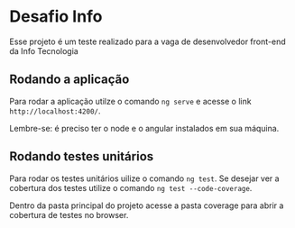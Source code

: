 # Desafio Info

Esse projeto é um teste realizado para a vaga de desenvolvedor front-end da Info Tecnologia

## Rodando a aplicação

Para rodar a aplicação utilze o comando `ng serve` e acesse o link `http://localhost:4200/`.

Lembre-se: é preciso ter o node e o angular instalados em sua máquina.

## Rodando testes unitários

Para rodar os testes unitários uilize o comando `ng test`.
Se desejar ver a cobertura dos testes utilize o comando `ng test --code-coverage`.

Dentro da pasta principal do projeto acesse a pasta coverage para abrir a cobertura de testes no browser.
